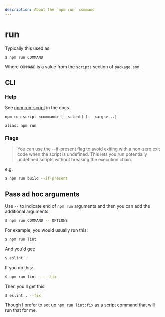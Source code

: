 ```yaml
---
description: About the `npm run` command
---
```

# run


Typically this used as:

```sh
$ npm run COMMAND
```

Where `COMMAND` is a value from the `scripts` section of `package.son`.


## CLI

### Help

See [npm run-script](https://docs.npmjs.com/cli/run-script) in the docs.

```
npm run-script <command> [--silent] [-- <args>...]

alias: npm run
```

### Flags

> You can use the --if-present flag to avoid exiting with a non-zero exit code when the script is undefined. This lets you run potentially undefined scripts without breaking the execution chain.

e.g.

```sh
$ npn run build --if-present
```


## Pass ad hoc arguments

Use `--` to indicate end of `npm run` arguments and then you can add the additional arguments.

```sh
$ npm run COMMAND -- OPTIONS
```

For example, you would usually run this:

```sh
$ npm run lint
```

And you'd get:

```sh
$ eslint .
```

If you do this:

```sh
$ npm run lint -- --fix
```

Then you'll get this:

```sh
$ eslint . --fix
```

Though I prefer to set up `npm run lint:fix` as a script command that will run that for me.
